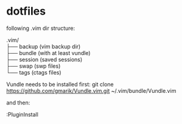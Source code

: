 dotfiles
========
following .vim dir structure:

.vim/<br>
├── backup (vim backup dir)<br>
├── bundle (with at least vundle)<br>
├── session (saved sessions)<br>
├── swap (swp files)<br>
└── tags (ctags files)<br>


Vundle needs to be installed first:
git clone https://github.com/gmarik/Vundle.vim.git ~/.vim/bundle/Vundle.vim

and then:

:PluginInstall


